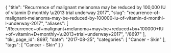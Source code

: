 {
    "title": "Recurrence of malignant melanoma may be reduced by 100,000 IU of vitamin D monthly \u2013 trial underway 2017",
    "slug": "recurrence-of-malignant-melanoma-may-be-reduced-by-100000-iu-of-vitamin-d-monthl-l-underway-2017",
    "aliases": [
        "/Recurrence+of+malignant+melanoma+may+be+reduced+by+100000+IU+of+vitamin+D+monthly+\u2013+trial+underway+2017",
        "/8697"
    ],
    "tiki_page_id": 8697,
    "date": "2017-08-25",
    "categories": [
        "Cancer - Skin"
    ],
    "tags": [
        "Cancer - Skin"
    ]
}